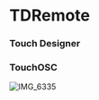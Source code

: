 # TDRemote

### Touch Designer
### TouchOSC

![IMG_6335](https://user-images.githubusercontent.com/89670483/229395455-7fa2fca2-d895-4944-aa34-1ed1b4b6fbd3.PNG)
